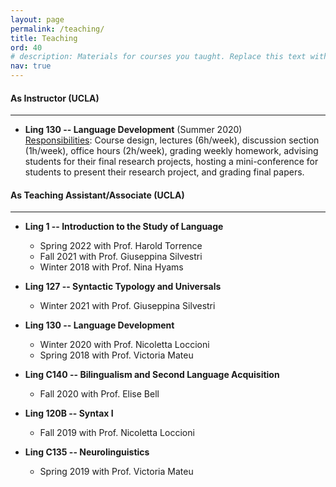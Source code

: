 ```yaml
---
layout: page
permalink: /teaching/
title: Teaching
ord: 40
# description: Materials for courses you taught. Replace this text with your description.
nav: true
---
```

#### <b>As Instructor (UCLA)</b>
***
* __Ling 130 -- Language Development__ (Summer 2020)<br>
<ins>Responsibilities</ins>: Course design, lectures (6h/week), discussion section (1h/week), office hours (2h/week), grading weekly homework, advising students for their final research projects, hosting a mini-conference for students to present their research project, and grading final papers.


#### <b>As Teaching Assistant/Associate (UCLA)</b>
***

* __Ling 1 -- Introduction to the Study of Language__ <br>
	* Spring 2022 with Prof. Harold Torrence 
	* Fall 2021 with Prof. Giuseppina Silvestri 
	* Winter 2018 with Prof. Nina Hyams


* __Ling 127 -- Syntactic Typology and Universals__ <br>
	* Winter 2021 with Prof. Giuseppina Silvestri

* __Ling 130 -- Language Development__ <br>
	* Winter 2020 with Prof. Nicoletta Loccioni
	* Spring 2018 with Prof. Victoria Mateu

* __Ling C140 -- Bilingualism and Second Language Acquisition__ <br>
	* Fall 2020 with Prof. Elise Bell

* __Ling 120B -- Syntax I__ <br>
	* Fall 2019 with Prof. Nicoletta Loccioni

* __Ling C135 -- Neurolinguistics__ <br>
	* Spring 2019 with Prof. Victoria Mateu


